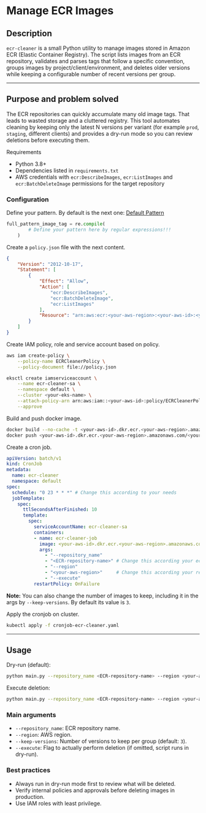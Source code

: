 # Manage ECR Images

## Description

`ecr-cleaner` is a small Python utility to manage images stored in Amazon ECR (Elastic Container Registry). The script lists images from an ECR repository, validates and parses tags that follow a specific convention, groups images by project/client/environment, and deletes older versions while keeping a configurable number of recent versions per group.

----

## Purpose and problem solved

The ECR repositories can quickly accumulate many old image tags. That leads to wasted storage and a cluttered registry. This tool automates cleaning by keeping only the latest N versions per variant (for example `prod`, `staging`, different clients) and provides a dry-run mode so you can review deletions before executing them.

Requirements

- Python 3.8+
- Dependencies listed in `requirements.txt`
- AWS credentials with `ecr:DescribeImages`, `ecr:ListImages` and `ecr:BatchDeleteImage` permissions for the target repository

### Configuration

Define your pattern. By default is the next one: [Default Pattern](https://github.com/juancamilocc/ecr-cleaner/blob/main/main.py#L80)

```python
full_pattern_image_tag = re.compile(
        # Define your pattern here by regular expressions!!!
    )
```

Create a `policy.json` file with the next content.

```json
{
    "Version": "2012-10-17",
    "Statement": [
        {
            "Effect": "Allow",
            "Action": [
                "ecr:DescribeImages",
                "ecr:BatchDeleteImage",
                "ecr:ListImages"
            ],
            "Resource": "arn:aws:ecr:<your-aws-region>:<your-aws-id>:<your-ecr-repository-name>" // Change this according your ecr
        }
    ]
}
```

Create IAM policy, role and service account based on policy.

```bash
aws iam create-policy \
    --policy-name ECRCleanerPolicy \
    --policy-document file://policy.json

eksctl create iamserviceaccount \
    --name ecr-cleaner-sa \
    --namespace default \
    --cluster <your-eks-name> \
    --attach-policy-arn arn:aws:iam::<your-aws-id>:policy/ECRCleanerPolicy \
    --approve
```

Build and push docker image.

```bash
docker build --no-cache -t <your-aws-id>.dkr.ecr.<your-aws-region>.amazonaws.com/<your-ecr-repository-name>:ecr-cleaner .
docker push <your-aws-id>.dkr.ecr.<your-aws-region>.amazonaws.com/<your-ecr-repository-name>:ecr-cleaner
```

Create a cron job.

```yaml
apiVersion: batch/v1
kind: CronJob
metadata:
  name: ecr-cleaner
  namespace: default
spec:
  schedule: "0 23 * * *" # Change this according to your needs
  jobTemplate:
    spec:
      ttlSecondsAfterFinished: 10
      template:
        spec:
          serviceAccountName: ecr-cleaner-sa
          containers:
          - name: ecr-cleaner-job
            image: <your-aws-id>.dkr.ecr.<your-aws-region>.amazonaws.com/<your-ecr-repository-name>:ecr-cleaner # Change this according your ecr
            args:
              - "--repository_name" 
              - "<ECR-repository-name>" # Change this according your ecr
              - "--region" 
              - "<your-aws-region>"     # Change this according your region
              - "--execute"
          restartPolicy: OnFailure
```

**Note:** You can also change the number of images to keep, including it in the args by `--keep-versions`. By default its value is `3`.

Apply the cronjob on cluster.

```bash
kubectl apply -f cronjob-ecr-cleaner.yaml
```

----

## Usage

Dry-run (default):

```bash
python main.py --repository_name <ECR-repository-name> --region <your-aws-region> --keep-versions 3
```

Execute deletion:

```bash
python main.py --repository_name <ECR-repository-name> --region <your-aws-region> --keep-versions 3 --execute
```

### Main arguments

- `--repository_name`: ECR repository name.
- `--region`: AWS region.
- `--keep-versions`: Number of versions to keep per group (default: `3`).
- `--execute`: Flag to actually perform deletion (if omitted, script runs in dry-run).

### Best practices

- Always run in dry-run mode first to review what will be deleted.
- Verify internal policies and approvals before deleting images in production.
- Use IAM roles with least privilege.
